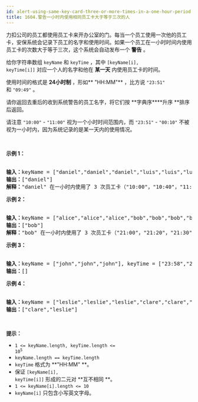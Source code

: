 ```yaml
---
id: alert-using-same-key-card-three-or-more-times-in-a-one-hour-period
title: 1604.警告一小时内使用相同员工卡大于等于三次的人
---
```

力扣公司的员工都使用员工卡来开办公室的门。每当一个员工使用一次他的员工卡，安保系统会记录下员工的名字和使用时间。如果一个员工在一小时时间内使用员工卡的次数大于等于三次，这个系统会自动发布一个 **警告** 。

给你字符串数组 <code>keyName</code> 和 <code>keyTime</code> ，其中 <code>[keyName[i], keyTime[i]]</code> 对应一个人的名字和他在 **某一天** 内使用员工卡的时间。

使用时间的格式是 **24小时制** ，形如** &#34;HH:MM&#34;** ，比方说 <code>&#34;23:51&#34;</code> 和 <code>&#34;09:49&#34;</code> 。

请你返回去重后的收到系统警告的员工名字，将它们按 **字典序****升序 **排序后返回。

请注意 <code>&#34;10:00&#34;</code> - <code>&#34;11:00&#34;</code> 视为一个小时时间范围内，而 <code>&#34;23:51&#34;</code> - <code>&#34;00:10&#34;</code> 不被视为一小时内，因为系统记录的是某一天内的使用情况。

 

**示例 1：**


<pre><br/><strong>输入：</strong>keyName = [&#34;daniel&#34;,&#34;daniel&#34;,&#34;daniel&#34;,&#34;luis&#34;,&#34;luis&#34;,&#34;luis&#34;,&#34;luis&#34;], keyTime = [&#34;10:00&#34;,&#34;10:40&#34;,&#34;11:00&#34;,&#34;09:00&#34;,&#34;11:00&#34;,&#34;13:00&#34;,&#34;15:00&#34;]<br/><strong>输出：</strong>[&#34;daniel&#34;]<br/><strong>解释：</strong>&#34;daniel&#34; 在一小时内使用了 3 次员工卡（&#34;10:00&#34;，&#34;10:40&#34;，&#34;11:00&#34;）。<br/></pre>

**示例 2：**


<pre><br/><strong>输入：</strong>keyName = [&#34;alice&#34;,&#34;alice&#34;,&#34;alice&#34;,&#34;bob&#34;,&#34;bob&#34;,&#34;bob&#34;,&#34;bob&#34;], keyTime = [&#34;12:01&#34;,&#34;12:00&#34;,&#34;18:00&#34;,&#34;21:00&#34;,&#34;21:20&#34;,&#34;21:30&#34;,&#34;23:00&#34;]<br/><strong>输出：</strong>[&#34;bob&#34;]<br/><strong>解释：</strong>&#34;bob&#34; 在一小时内使用了 3 次员工卡（&#34;21:00&#34;，&#34;21:20&#34;，&#34;21:30&#34;）。<br/></pre>

**示例 3：**


<pre><br/><strong>输入：</strong>keyName = [&#34;john&#34;,&#34;john&#34;,&#34;john&#34;], keyTime = [&#34;23:58&#34;,&#34;23:59&#34;,&#34;00:01&#34;]<br/><strong>输出：</strong>[]<br/></pre>

**示例 4：**


<pre><br/><strong>输入：</strong>keyName = [&#34;leslie&#34;,&#34;leslie&#34;,&#34;leslie&#34;,&#34;clare&#34;,&#34;clare&#34;,&#34;clare&#34;,&#34;clare&#34;], keyTime = [&#34;13:00&#34;,&#34;13:20&#34;,&#34;14:00&#34;,&#34;18:00&#34;,&#34;18:51&#34;,&#34;19:30&#34;,&#34;19:49&#34;]<br/><strong>输出：</strong>[&#34;clare&#34;,&#34;leslie&#34;]<br/></pre>

 

**提示：**


- <code>1 &lt;= keyName.length, keyTime.length &lt;= 10<sup>5</sup></code>
- <code>keyName.length == keyTime.length</code>
- <code>keyTime</code> 格式为 **&#34;HH:MM&#34; **。
- 保证 <code>[keyName[i], keyTime[i]]</code> 形成的二元对 **互不相同 **。
- <code>1 &lt;= keyName[i].length &lt;= 10</code>
- <code>keyName[i]</code> 只包含小写英文字母。
